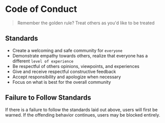 # Code of Conduct

> Remember the golden rule? Treat others as you'd like to be treated

## Standards

* Create a welcoming and safe community for `everyone`
* Demonstrate empathy towards others, realize that everyone has a different `level of experience`
* Be respectful of others opinions, viewpoints, and experiences
* Give and receive respectful constructive feedback
* Accept responsibility and apologize when necessary
* Focus on what is best for the overall community

## Failure to Follow Standards

If there is a failure to follow the standards laid out above, users will first be warned. If the offending behavior continues, users may be blocked entirely.